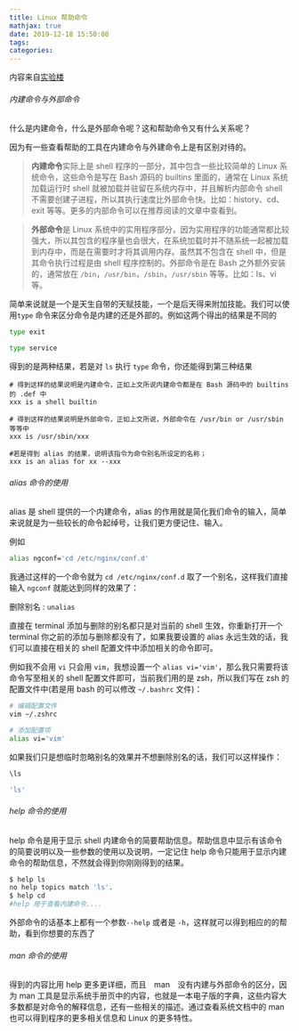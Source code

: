 ```yaml
---
title: Linux 帮助命令
mathjax: true
date: 2019-12-18 15:50:08
tags:
categories:
---
```


内容来自[实验楼](https://www.shiyanlou.com/)

###### 内建命令与外部命令

什么是内建命令，什么是外部命令呢？这和帮助命令又有什么关系呢？

因为有一些查看帮助的工具在内建命令与外建命令上是有区别对待的。

> **内建命令**实际上是 shell 程序的一部分，其中包含一些比较简单的 Linux 系统命令，这些命令是写在 Bash 源码的 builtins 里面的，通常在 Linux 系统加载运行时 shell 就被加载并驻留在系统内存中，并且解析内部命令 shell 不需要创建子进程，所以其执行速度比外部命令快。比如：history、cd、exit 等等。更多的内部命令可以在推荐阅读的文章中查看到。

> **外部命令**是 Linux 系统中的实用程序部分，因为实用程序的功能通常都比较强大，所以其包含的程序量也会很大，在系统加载时并不随系统一起被加载到内存中，而是在需要时才将其调用内存。虽然其不包含在 shell 中，但是其命令执行过程是由 shell 程序控制的。外部命令是在 Bash 之外额外安装的，通常放在 `/bin`，`/usr/bin`，`/sbin`，`/usr/sbin` 等等。比如：ls、vi等。

简单来说就是一个是天生自带的天赋技能，一个是后天得来附加技能。我们可以使用`type` 命令来区分命令是内建的还是外部的。例如这两个得出的结果是不同的

```bash
type exit

type service
```

得到的是两种结果，若是对 `ls` 执行 `type` 命令，你还能得到第三种结果

```
# 得到这样的结果说明是内建命令，正如上文所说内建命令都是在 Bash 源码中的 builtins 的 .def 中
xxx is a shell builtin

# 得到这样的结果说明是外部命令，正如上文所说，外部命令在 /usr/bin or /usr/sbin 等等中
xxx is /usr/sbin/xxx

#若是得到 alias 的结果，说明该指令为命令别名所设定的名称；
xxx is an alias for xx --xxx
```



<!--more-->

###### alias 命令的使用

alias 是 shell 提供的一个内建命令，alias 的作用就是简化我们命令的输入，简单来说就是为一些较长的命令起绰号，让我们更方便记住、输入。

例如

```bash
alias ngconf='cd /etc/nginx/conf.d'
```

我通过这样的一个命令就为 `cd /etc/nginx/conf.d` 取了一个别名，这样我们直接输入 `ngconf` 就能达到同样的效果了：

删除别名 :  `unalias`

直接在 terminal 添加与删除的别名都只是对当前的 shell 生效，你重新打开一个 terminal 你之前的添加与删除都没有了，如果我要设置的 alias 永远生效的话，我们可以直接在相关的 shell 配置文件中添加相关的命令即可。

例如我不会用 `vi` 只会用 `vim`，我想设置一个 `alias vi='vim'`，那么我只需要将该命令写至相关的 shell 配置文件即可，当前我们用的是 zsh，所以我们写在 zsh 的配置文件中(若是用 bash 的可以修改 `~/.bashrc` 文件)：

```bash
# 编辑配置文件
vim ~/.zshrc

# 添加配置项
alias vi='vim'
```

如果我们只是想临时忽略别名的效果并不想删除别名的话，我们可以这样操作：

```bash
\ls

'ls'
```

###### help 命令的使用

 help 命令是用于显示 shell 内建命令的简要帮助信息。帮助信息中显示有该命令的简要说明以及一些参数的使用以及说明，一定记住 help 命令只能用于显示内建命令的帮助信息，不然就会得到你刚刚得到的结果。

```bash
$ help ls 
no help topics match 'ls'.
$ help cd
#help 用于查看内建命令....
```

外部命令的话基本上都有一个参数`--help` 或者是 `-h`，这样就可以得到相应的的帮助，看到你想要的东西了

###### man 命令的使用

得到的内容比用 help 更多更详细，而且　man　没有内建与外部命令的区分，因为 man 工具是显示系统手册页中的内容，也就是一本电子版的字典，这些内容大多数都是对命令的解释信息，还有一些相关的描述。通过查看系统文档中的 man 也可以得到程序的更多相关信息和 Linux 的更多特性。